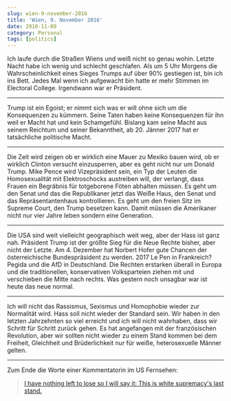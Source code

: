 ```yaml
---
slug: wien-9-november-2016
title: 'Wien, 9. November 2016'
date: 2016-11-09
category: Personal
tags: [politics]
---
```


Ich laufe durch die Straßen Wiens und weiß nicht so genau wohin. Letzte Nacht habe ich wenig und schlecht geschlafen. Als um 5 Uhr Morgens die Wahrscheinlichkeit eines Sieges Trumps auf über 90% gestiegen ist, bin ich ins Bett. Jedes Mal wenn ich aufgewacht bin hatte er mehr Stimmen im Electoral College. Irgendwann war er Präsident.

---

Trump ist ein Egoist; er nimmt sich was er will ohne sich um die Konsequenzen zu kümmern. Seine Taten haben keine Konsequenzen für ihn weil er Macht hat und kein Schamgefühl. Bislang kam seine Macht aus seinem Reichtum und seiner Bekanntheit, ab 20. Jänner 2017 hat er tatsächliche politische Macht.

---

Die Zeit wird zeigen ob er wirklich eine Mauer zu Mexiko bauen wird, ob er wirklich Clinton versucht einzusperren, aber es geht nicht nur um Donald Trump. Mike Pence wird Vizepräsident sein, ein Typ der Leuten die Homosexualität mit Elektroschocks austreiben will, der verlangt, dass Frauen ein Begräbnis für totgeborene Föten abhalten müssen. Es geht um den Senat und das die Republikaner jetzt das Weiße Haus, den Senat und das Repräsentantenhaus kontrollieren. Es geht um den freien Sitz im Supreme Court, den Trump besetzen kann. Damit müssen die Amerikaner nicht nur vier Jahre leben sondern eine Generation.

---

Die USA sind weit vielleicht geographisch weit weg, aber der Hass ist ganz nah. Präsident Trump ist der größte Sieg für die Neue Rechte bisher, aber nicht der Letzte. Am 4. Dezember hat Norbert Hofer gute Chancen der österreichische Bundespräsident zu werden. 2017 Le Pen in Frankreich? Pegida und die AfD in Deutschland. Die Rechten erstarken überall in Europa und die traditionellen, konservativen Volksparteien ziehen mit und verschieben die Mitte nach rechts. Was gestern noch unsagbar war ist heute das neue normal.

---

Ich will nicht das Rassismus, Sexismus und Homophobie wieder zur Normalität wird. Hass soll nicht wieder der Standard sein. Wir haben in den letzten Jahrzehnten so viel erreicht und ich will nicht wahrhaben, dass wir Schritt für Schritt zurück gehen. Es hat angefangen mit der französischen Revolution, aber wir sollten nicht wieder zu einem Stand kommen bei dem Freiheit, Gleichheit und Brüderlichkeit nur für weiße, heterosexuelle Männer gelten.

---

Zum Ende die Worte einer Kommentatorin im US Fernsehen:

> [I have nothing left to lose so I will say it: This is white supremacy's last stand.](https://twitter.com/meakoopa/status/796205077761576960)
